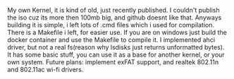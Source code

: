 My own Kernel, it is kind of old, just recently published. I couldn't publish the iso cuz its more then 100mb big, and github doesnt like that. Anyways building it is simple, i left lots of .cmd files which i used for compilation.
There is a Makefile i left, for easier use. If you are on windows just build the docker container and use the Makefile to compile it. I implemented ahci driver, but not a real fs(reason why lsdisks just returns unformatted bytes).
It has some basic stuff, you can use it as a base for another kernel, or your own system. Future plans: implement exFAT support, and realtek 802.11n and 802.11ac wi-fi drivers.
